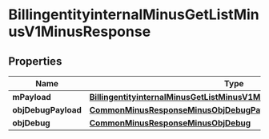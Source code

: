 
# BillingentityinternalMinusGetListMinusV1MinusResponse

## Properties
Name | Type | Description | Notes
------------ | ------------- | ------------- | -------------
**mPayload** | [**BillingentityinternalMinusGetListMinusV1MinusResponseMinusMPayload**](BillingentityinternalMinusGetListMinusV1MinusResponseMinusMPayload.md) |  | 
**objDebugPayload** | [**CommonMinusResponseMinusObjDebugPayloadGetList**](CommonMinusResponseMinusObjDebugPayloadGetList.md) |  |  [optional]
**objDebug** | [**CommonMinusResponseMinusObjDebug**](CommonMinusResponseMinusObjDebug.md) |  |  [optional]



